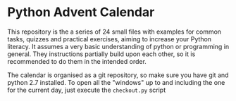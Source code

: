 Python Advent Calendar
======================

This repository is the a series of 24 small files with examples for common
tasks, quizzes and practical exercises, aiming to increase your Python
literacy. It assumes a very basic understanding of python or programming in
general. They instructions partially build upon each other, so it is
recommended to do them in the intended order.

The calendar is organised as a git repository, so make sure you have git
and python 2.7 installed. To open all the "windows" up to and including the one
for the current day, just execute the `checkout.py` script
